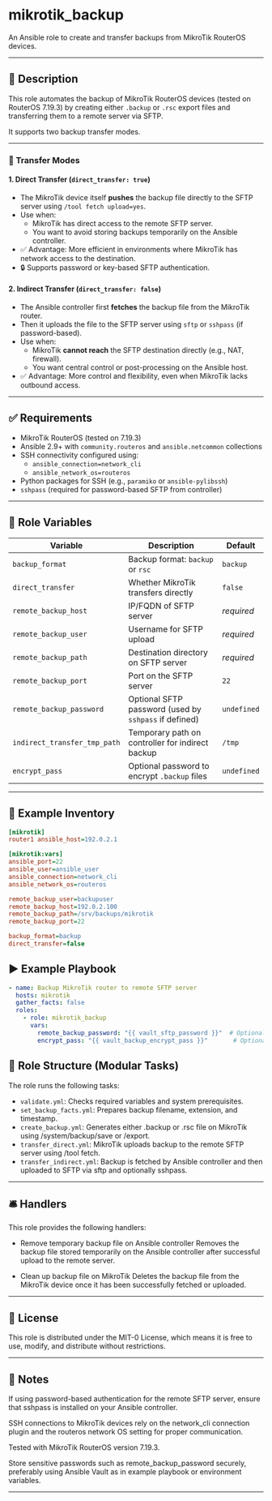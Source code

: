 # mikrotik_backup

An Ansible role to create and transfer backups from MikroTik RouterOS devices.

---

## 📄 Description

This role automates the backup of MikroTik RouterOS devices (tested on RouterOS 7.19.3) by creating either `.backup` or `.rsc` export files and transferring them to a remote server via SFTP.

It supports two backup transfer modes.

---

### 🔁 Transfer Modes

#### 1. **Direct Transfer** (`direct_transfer: true`)

- The MikroTik device itself **pushes** the backup file directly to the SFTP server using `/tool fetch upload=yes`.
- Use when:
  - MikroTik has direct access to the remote SFTP server.
  - You want to avoid storing backups temporarily on the Ansible controller.
- ✅ Advantage: More efficient in environments where MikroTik has network access to the destination.
- 🔒 Supports password or key-based SFTP authentication.

#### 2. **Indirect Transfer** (`direct_transfer: false`)

- The Ansible controller first **fetches** the backup file from the MikroTik router.
- Then it uploads the file to the SFTP server using `sftp` or `sshpass` (if password-based).
- Use when:
  - MikroTik **cannot reach** the SFTP destination directly (e.g., NAT, firewall).
  - You want central control or post-processing on the Ansible host.
- ✅ Advantage: More control and flexibility, even when MikroTik lacks outbound access.

---

## ✅ Requirements

- MikroTik RouterOS (tested on 7.19.3)
- Ansible 2.9+ with `community.routeros` and `ansible.netcommon` collections
- SSH connectivity configured using:
  - `ansible_connection=network_cli`
  - `ansible_network_os=routeros`
- Python packages for SSH (e.g., `paramiko` or `ansible-pylibssh`)
- `sshpass` (required for password-based SFTP from controller)

---

## 📝 Role Variables

| Variable                      | Description                                              | Default        |
|-------------------------------|----------------------------------------------------------|----------------|
| `backup_format`               | Backup format: `backup` or `rsc`                         | `backup`       |
| `direct_transfer`             | Whether MikroTik transfers directly                      | `false`        |
| `remote_backup_host`          | IP/FQDN of SFTP server                                   | _required_     |
| `remote_backup_user`          | Username for SFTP upload                                 | _required_     |
| `remote_backup_path`          | Destination directory on SFTP server                     | _required_     |
| `remote_backup_port`          | Port on the SFTP server                                  | `22`           |
| `remote_backup_password`      | Optional SFTP password (used by `sshpass` if defined)    | `undefined`    |
| `indirect_transfer_tmp_path`  | Temporary path on controller for indirect backup         | `/tmp`         |
| `encrypt_pass`                | Optional password to encrypt `.backup` files             | `undefined`    |

---

## 🔧 Example Inventory

```ini
[mikrotik]
router1 ansible_host=192.0.2.1

[mikrotik:vars]
ansible_port=22
ansible_user=ansible_user
ansible_connection=network_cli
ansible_network_os=routeros

remote_backup_user=backupuser
remote_backup_host=192.0.2.100
remote_backup_path=/srv/backups/mikrotik
remote_backup_port=22

backup_format=backup
direct_transfer=false
```

## ▶️ Example Playbook

```yaml
- name: Backup MikroTik router to remote SFTP server
  hosts: mikrotik
  gather_facts: false
  roles:
    - role: mikrotik_backup
      vars:
        remote_backup_password: "{{ vault_sftp_password }}"  # Optional if using SSH key
        encrypt_pass: "{{ vault_backup_encrypt_pass }}"       # Optional encryption for .backup
```

## 📁 Role Structure (Modular Tasks)
The role runs the following tasks:

- `validate.yml`: Checks required variables and system prerequisites.
- `set_backup_facts.yml`: Prepares backup filename, extension, and timestamp.
- `create_backup.yml`: Generates either .backup or .rsc file on MikroTik using /system/backup/save or /export.
- `transfer_direct.yml`: MikroTik uploads backup to the remote SFTP server using /tool fetch.
- `transfer_indirect.yml`: Backup is fetched by Ansible controller and then uploaded to SFTP via sftp and optionally sshpass.

---

## 🛎️ Handlers

This role provides the following handlers:

- Remove temporary backup file on Ansible controller
Removes the backup file stored temporarily on the Ansible controller after successful upload to the remote server.

- Clean up backup file on MikroTik
Deletes the backup file from the MikroTik device once it has been successfully fetched or uploaded.

---

## 🪪 License

This role is distributed under the MIT-0 License, which means it is free to use, modify, and distribute without restrictions.

---


## 📌 Notes

If using password-based authentication for the remote SFTP server, ensure that sshpass is installed on your Ansible controller.

SSH connections to MikroTik devices rely on the network_cli connection plugin and the routeros network OS setting for proper communication.

Tested with MikroTik RouterOS version 7.19.3.

Store sensitive passwords such as remote_backup_password securely, preferably using Ansible Vault as in example playbook or environment variables.

---